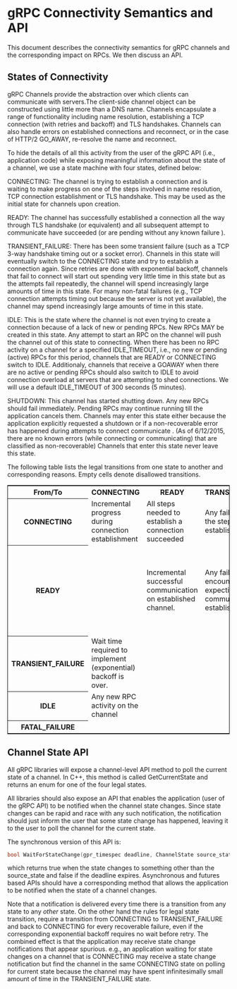 gRPC Connectivity Semantics and API
===================================

This document describes the connectivity semantics for gRPC channels and the
corresponding impact on RPCs. We then discuss an API.

States of Connectivity
----------------------

gRPC Channels provide the abstraction over which clients can communicate with
servers.The client-side channel object can be constructed using little more
than a DNS name. Channels encapsulate a range of functionality including name
resolution, establishing a TCP connection (with retries and backoff) and TLS
handshakes. Channels can also handle errors on established connections and
reconnect, or in the case of HTTP/2 GO_AWAY, re-resolve the name and reconnect.

To hide the details of all this activity from the user of the gRPC API (i.e.,
application code) while exposing meaningful information about the state of a
channel, we use a state machine with four states, defined below:

CONNECTING: The channel is trying to establish a connection and is waiting to
make progress on one of the steps involved in name resolution, TCP connection
establishment or TLS handshake. This may be used as the initial state for channels upon
creation.

READY: The channel has successfully established a connection all the way
through TLS handshake (or equivalent) and all subsequent attempt to communicate
have succeeded (or are pending without any known failure ).

TRANSIENT_FAILURE: There has been some transient failure (such as a TCP 3-way
handshake timing out or a socket error). Channels in this state will eventually
switch to the CONNECTING state and try to establish a connection again. Since
retries are done with exponential backoff, channels that fail to connect will
start out spending very little time in this state but as the attempts fail
repeatedly, the channel will spend increasingly large amounts of time in this
state. For many non-fatal failures (e.g., TCP connection attempts timing out
because the server is not yet available), the channel may spend increasingly
large amounts of time in this state.

IDLE: This is the state where the channel is not even trying to create a
connection because of a lack of new or pending RPCs. New RPCs  MAY be created
in this state. Any attempt to start an RPC on the channel will push the channel
out of this state to connecting. When there has been no RPC activity on a channel
for a specified IDLE_TIMEOUT, i.e., no new or pending (active) RPCs for this
period, channels that are READY or CONNECTING switch to IDLE. Additionaly,
channels that receive a GOAWAY when there are no active or pending RPCs should
also switch to IDLE to avoid connection overload at servers that are attempting
to shed connections. We will use a default IDLE_TIMEOUT of 300 seconds (5 minutes).

SHUTDOWN: This channel has started shutting down. Any new RPCs should fail
immediately. Pending RPCs may continue running till the application cancels them.
Channels may enter this state either because the application explicitly requested
a shutdown or if a non-recoverable error has happened during attempts to connect
communicate . (As of 6/12/2015, there are no known errors (while connecting or
communicating) that are classified as non-recoverable) 
Channels that enter this state never leave this state. 

The following table lists the legal transitions from one state to another and
corresponding reasons. Empty cells denote disallowed transitions.

<table style='border: 1px solid black'>
  <tr>
    <th>From/To</th>
    <th>CONNECTING</th>
    <th>READY</th>
    <th>TRANSIENT_FAILURE</th>
    <th>IDLE</th>
    <th>SHUTDOWN</th>
  </tr>
  <tr>
    <th>CONNECTING</th>
    <td>Incremental progress during connection establishment</td>
    <td>All steps needed to establish a connection succeeded</td>
    <td>Any failure in any of the steps needed to establish connection</td>
    <td>No RPC activity on channel for IDLE_TIMEOUT</td>
    <td>Shutdown triggered by application.</td>
  </tr>
  <tr>
    <th>READY</th>
    <td></td>
    <td>Incremental successful communication on established channel.</td>
    <td>Any failure encountered while expecting successful communication on
        established channel.</td>
    <td>No RPC activity on channel for IDLE_TIMEOUT <br>OR<br>upon receiving a GOAWAY while there are no pending RPCs.</td>
    <td>Shutdown triggered by application.</td>
  </tr>
  <tr>
    <th>TRANSIENT_FAILURE</th>
    <td>Wait time required to implement (exponential) backoff is over.</td>
    <td></td>
    <td></td>
    <td></td>
    <td>Shutdown triggered by application.</td>
  </tr>
  <tr>
    <th>IDLE</th>
    <td>Any new RPC activity on the channel</td>
    <td></td>
    <td></td>
    <td></td>
    <td>Shutdown triggered by application.</td>
  </tr>
  <tr>
    <th>FATAL_FAILURE</th>
    <td></td>
    <td></td>
    <td></td>
    <td></td>
    <td></td>
  </tr>
</table>


Channel State API
-----------------

All gRPC libraries will expose a channel-level API method to poll the current
state of a channel. In C++, this method is called GetCurrentState and returns
an enum for one of the four legal states.

All libraries should also expose an API that enables the application (user of
the gRPC API) to be notified when the channel state changes. Since state
changes can be rapid and race with any such notification, the notification
should just inform the user that some state change has happened, leaving it to
the user to poll the channel for the current state.

The synchronous version of this API is:

```cpp
bool WaitForStateChange(gpr_timespec deadline, ChannelState source_state);
```

which returns true when the state changes to something other than the
source_state and false if the deadline expires. Asynchronous and futures based
APIs should have a corresponding method that allows the application to be
notified when the state of a channel changes.

Note that a notification is delivered every time there is a transition from any
state to any *other* state. On the other hand the rules for legal state
transition, require a transition from CONNECTING to TRANSIENT_FAILURE and back
to CONNECTING for every recoverable failure, even if the corresponding
exponential backoff requires no wait before retry. The combined effect is that
the application may receive state change notifications that appear spurious.
e.g., an application waiting for state changes on a channel that is CONNECTING
may receive a state change notification but find the channel in the same
CONNECTING state on polling for current state because the channel may have
spent infinitesimally small amount of time in the TRANSIENT_FAILURE state.
